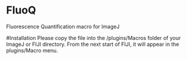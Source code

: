 FluoQ
=====

Fluorescence Quantification macro for ImageJ

#Installation
Please copy the file into the /plugins/Macros folder of your ImageJ or FIJI directory. From the next start of FIJI, it will appear in the plugins/Macro menu.
